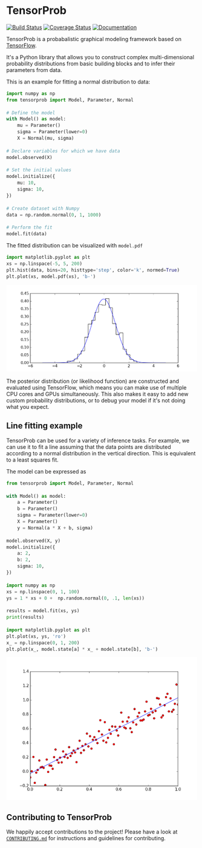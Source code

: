 # TensorProb

[![Build Status](https://img.shields.io/travis/tensorprob/tensorprob/master.svg)](https://travis-ci.org/tensorprob/tensorprob)
[![Coverage Status](https://img.shields.io/coveralls/tensorprob/tensorprob/master.svg)](https://coveralls.io/github/tensorprob/tensorprob?branch=master)
[![Documentation](https://img.shields.io/badge/documentation-link-blue.svg)](https://tensorprob.github.io/tensorprob)

TensorProb is a probabalistic graphical modeling framework based on
[TensorFlow](https://github.com/tensorflow/tensorflow).

It's a Python library that allows you to construct complex multi-dimensional
probability distributions from basic building blocks and to infer their
parameters from data.

This is an example for fitting a normal distribution to data:
```python
import numpy as np
from tensorprob import Model, Parameter, Normal

# Define the model
with Model() as model:
    mu = Parameter()
    sigma = Parameter(lower=0)
    X = Normal(mu, sigma)

# Declare variables for which we have data
model.observed(X)

# Set the initial values
model.initialize({
    mu: 10,
    sigma: 10,
})

# Create dataset with Numpy
data = np.random.normal(0, 1, 1000)

# Perform the fit
model.fit(data)
```
The fitted distribution can be visualized with `model.pdf`
```python
import matplotlib.pyplot as plt
xs = np.linspace(-5, 5, 200)
plt.hist(data, bins=20, histtype='step', color='k', normed=True)
plt.plot(xs, model.pdf(xs), 'b-')
```
<div align="center"><img src="examples/example3.png" width="600px"/></div>

The posterior distribution (or likelihood function) are constructed and
evaluated using TensorFlow, which means you can make use of multiple CPU cores
and GPUs simultaneously. This also makes it easy to add new custom probability
distributions, or to debug your model if it's not doing what you expect.

## Line fitting example

TensorProb can be used for a variety of inference tasks.
For example, we can use it to fit a line assuming that the data points
are distributed according to a normal distribution in the vertical direction.
This is equivalent to a least squares fit.

The model can be expressed as
```python
from tensorprob import Model, Parameter, Normal

with Model() as model:
    a = Parameter()
    b = Parameter()
    sigma = Parameter(lower=0)
    X = Parameter()
    y = Normal(a * X + b, sigma)

model.observed(X, y)
model.initialize({
    a: 2,
    b: 2,
    sigma: 10,
})

import numpy as np
xs = np.linspace(0, 1, 100)
ys = 1 * xs + 0 +  np.random.normal(0, .1, len(xs))

results = model.fit(xs, ys)
print(results)

import matplotlib.pyplot as plt
plt.plot(xs, ys, 'ro')
x_ = np.linspace(0, 1, 200)
plt.plot(x_, model.state[a] * x_ + model.state[b], 'b-')
```
<div align="center"><img src="examples/example4.png" width="600px"/></div>


## Contributing to TensorProb

We happily accept contributions to the project!
Please have a look at [`CONTRIBUTING.md`](CONTRIBUTING.md) for instructions and guidelines for contributing.


